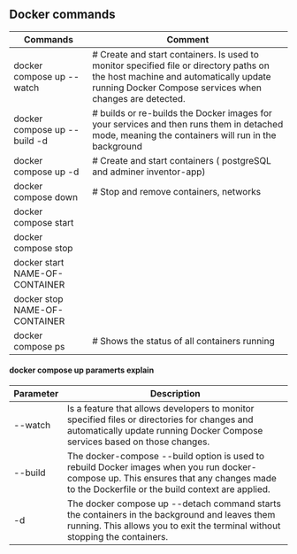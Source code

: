 ## Docker commands

| Commands | Comment |
| ------ | ------ |
| docker compose up --watch |  # Create and start containers. Is used to monitor specified file or directory paths on the host machine and automatically update running Docker Compose services when changes are detected. |
| docker compose up --build -d| # builds or re-builds the Docker images for your services and then runs them in detached mode, meaning the containers will run in the background |   
| docker compose up -d |  # Create and start containers ( postgreSQL and adminer inventor-app) |
| docker compose down |   # Stop and remove containers, networks |
| docker compose start |
| docker compose stop |
| docker start NAME-OF-CONTAINER |
| docker stop NAME-OF-CONTAINER |
| docker compose ps | # Shows the status of all containers running|

#### docker compose up paramerts explain

| Parameter | Description |
| ------ | ------ |
| --watch |  Is a feature that allows developers to monitor specified files or directories for changes and automatically update running Docker Compose services based on those changes.|
| --build | The docker-compose --build option is used to rebuild Docker images when you run docker-compose up. This ensures that any changes made to the Dockerfile or the build context are applied. |
| -d      | The docker compose up --detach command starts the containers in the background and leaves them running. This allows you to exit the terminal without stopping the containers. |  

